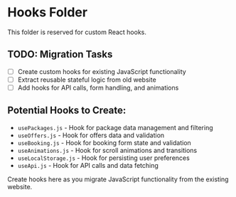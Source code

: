 # Hooks Folder

This folder is reserved for custom React hooks.

## TODO: Migration Tasks
- [ ] Create custom hooks for existing JavaScript functionality
- [ ] Extract reusable stateful logic from old website
- [ ] Add hooks for API calls, form handling, and animations

## Potential Hooks to Create:
- `usePackages.js` - Hook for package data management and filtering
- `useOffers.js` - Hook for offers data and validation
- `useBooking.js` - Hook for booking form state and validation
- `useAnimations.js` - Hook for scroll animations and transitions
- `useLocalStorage.js` - Hook for persisting user preferences
- `useApi.js` - Hook for API calls and data fetching

Create hooks here as you migrate JavaScript functionality from the existing website.